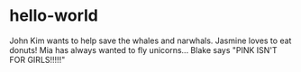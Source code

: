 # hello-world
John Kim wants to help save the whales and narwhals.
Jasmine loves to eat donuts!
Mia has always wanted to fly unicorns...
Blake says "PINK ISN'T FOR GIRLS!!!!!"
